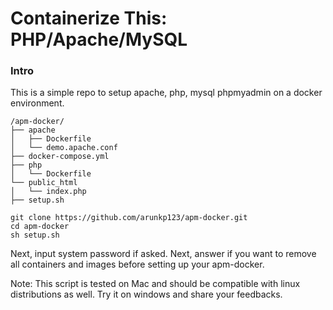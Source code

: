 Containerize This: PHP/Apache/MySQL
===================================

### Intro
This is a simple repo to setup apache, php, mysql phpmyadmin on a docker environment.

```
/apm-docker/
├── apache
│   ├── Dockerfile
│   └── demo.apache.conf
├── docker-compose.yml
├── php
│   └── Dockerfile
└── public_html
│   └── index.php
├── setup.sh
```


```
git clone https://github.com/arunkp123/apm-docker.git
cd apm-docker
sh setup.sh
```

Next, input system password if asked. Next, answer if you want to remove all containers and images before setting up your apm-docker.

Note: This script is tested on Mac and should be compatible with linux distributions as well. Try it on windows and share your feedbacks.
